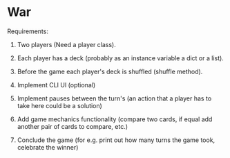 # War

Requirements:

1. Two players (Need a player class).

2. Each player has a deck (probably as an instance variable a dict or a list).

3. Before the game each player's deck is shuffled (shuffle method).

4. Implement CLI UI (optional)

5. Implement pauses between the turn's (an action that a player has to take here could be a solution)

6. Add game mechanics functionality (compare two cards, if equal add another pair of cards to compare, etc.)

7. Conclude the game (for e.g. print out how many turns the game took, celebrate the winner)